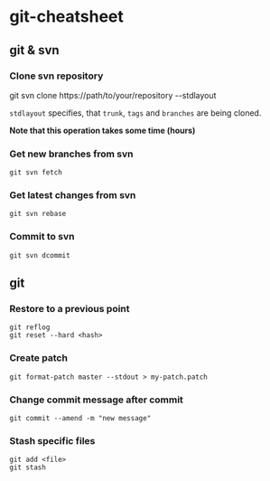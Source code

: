 # git-cheatsheet

## git & svn

### Clone svn repository

  git svn clone https://path/to/your/repository --stdlayout
  
`stdlayout` specifies, that `trunk`, `tags` and `branches` are being cloned. 

**Note that this operation takes some time (hours)**

### Get new branches from svn

    git svn fetch
  
### Get latest changes from svn

    git svn rebase
  
### Commit to svn

    git svn dcommit

## git

### Restore to a previous point

    git reflog
    git reset --hard <hash>
    
### Create patch

    git format-patch master --stdout > my-patch.patch
  
### Change commit message after commit

    git commit --amend -m "new message"

### Stash specific files

    git add <file>
    git stash

